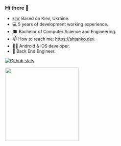 ### Hi there 👋
- 🇺🇦  Based on Kiev, Ukraine.
- 💻  5 years of development working experience.
- 🎓  Bachelor of Computer Science and Engineering.
- 📫  How to reach me: https://shtanko.dev.
- 🤖🍏  Android & iOS developer.
- 🧭  Back End Engineer.
<!--
**ashtanko/ashtanko** is a ✨ _special_ ✨ repository because its `README.md` (this file) appears on your GitHub profile.

Here are some ideas to get you started:

- 🔭 I’m currently working on ...
- 🌱 I’m currently learning ...
- 👯 I’m looking to collaborate on ...
- 🤔 I’m looking for help with ...
- 💬 Ask me about ...
- 📫 How to reach me: ...
- 😄 Pronouns: ...
- ⚡ Fun fact: ...
-->

<a href="https://github.com/anuraghazra/github-readme-stats">
  
  ![Github stats](https://github-readme-stats.vercel.app/api?username=ashtanko&show_icons=true&theme=dracula)
  
</a>

<img src="https://i.imgur.com/kdKhgx6.gif" width="240px" align="center">
